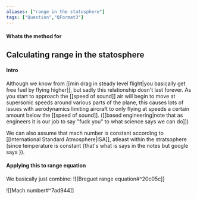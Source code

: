 ```yaml
---
aliases: ["range in the statosphere"]
tags: ["Question","QFormat3"]
---
```


#### Whats the method for
## Calculating range in the statosphere
#### Intro
Although we know from [[min drag in steady level flight|you basically get free fuel by flying higher]], but sadly this relationship dosn't last forever. As you start to approach the [[speed of sound]] air will begin to move at supersonic speeds around various parts of the plane, this causes lots of issues with aerodynamics limiting aircraft to only flying at speeds a certain amount below the [[speed of sound]]. ([[based engineering|note that as engineers it is our job to say "fuck you" to what science says we can do]])

We can also assume that mach number is constant according to [[International Standard Atmosphere|ISA]], atleast within the stratsophere (since temperature is constant {that's what is says in the notes but google says }).

#### Applying this to range equation
We basically just combine:
![[Breguet range equation#^20c05c]]

![[Mach number#^7ad944]]